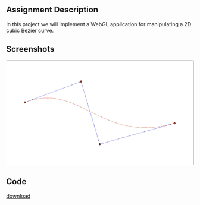 ## Assignment Description

In this project we will implement a WebGL application for manipulating a 2D
cubic Bezier curve.

## Screenshots

![image](/static/img/curves.png)

## Code

[download](/static/file/curves.zip)
